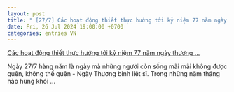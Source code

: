 ```yaml
---
layout: post
title: " [27/7] Các hoạt động thiết thực hướng tới kỷ niệm 77 năm ngày thương ..."
date: Fri, 26 Jul 2024 19:00:00 +0700
categories: entries VN
---
```

[Các hoạt động thiết thực hướng tới kỷ niệm 77 năm ngày thương ...](https://conganbacgiang.gov.vn/cac-hoat-dong-thiet-thuc-huong-toi-ky-niem-77-nam-ngay-thuong-binh-liet-sy-27-7-1947-27-7-2024.html)

Ngày 27/7 hàng năm là ngày mà những người còn sống mãi mãi không được quên, không thể quên - Ngày Thương binh liệt sĩ. Trong những năm tháng hào hùng khói ...

